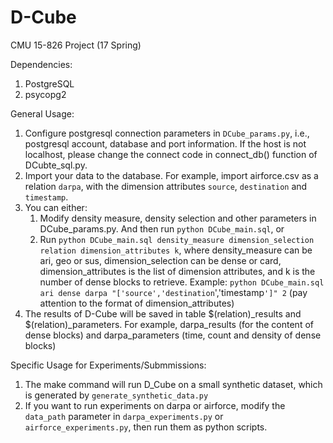 # D-Cube
CMU 15-826 Project (17 Spring)

Dependencies:
1. PostgreSQL
2. psycopg2

General Usage:
1. Configure postgresql connection parameters in `DCube_params.py`, i.e., postgresql account, database and port information. If the host is not localhost, please change the connect code in connect_db() function of DCubte_sql.py.
2. Import your data to the database. For example, import airforce.csv as a relation `darpa`, with the dimension attributes `source`, `destination` and `timestamp`.
3. You can either:
   1. Modify density measure, density selection and other parameters in DCube_params.py. And then run `python DCube_main.sql`, or
   2. Run `python DCube_main.sql density_measure dimension_selection relation dimension_attributes k`, where density_measure can be ari, geo or sus, dimension_selection can be dense or card, dimension_attributes is the list of dimension attributes, and k is the number of dense blocks to retrieve. Example: `python DCube_main.sql ari dense darpa "['source','destination`','timestamp`']" 2` (pay attention to the format of dimension_attributes)
4. The results of D-Cube will be saved in table $(relation)_results and $(relation)_parameters. For example, darpa_results (for the content of dense blocks) and darpa_parameters (time, count and density of dense blocks)


Specific Usage for Experiments/Submmissions:
1. The make command will run D_Cube on a small synthetic dataset, which is generated by `generate_synthetic_data.py`
1. If you want to run experiments on darpa or airforce, modify the `data_path` parameter in `darpa_experiments.py` or `airforce_experiments.py`, then run them as python scripts.

